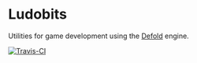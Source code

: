 # Ludobits
Utilities for game development using the [Defold](http://www.defold.com) engine.

[![Travis-CI](https://travis-ci.org/britzl/ludobits.svg?branch=master)](https://travis-ci.org/britzl/ludobits)
